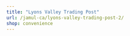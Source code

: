 ```yaml
---
title: "Lyons Valley Trading Post"
url: /jamul-ca/lyons-valley-trading-post-2/
shop: convenience
---
```

